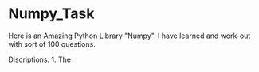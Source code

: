 # Numpy_Task
Here is an Amazing Python Library "Numpy". I have learned and work-out with sort of 100 questions.

<!--  -->Discriptions:
<!--  -->1. The
